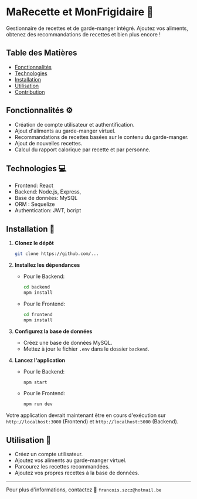 # MaRecette et MonFrigidaire :mag_right:

Gestionnaire de recettes et de garde-manger intégré. Ajoutez vos aliments, obtenez des recommandations de recettes et bien plus encore !

## Table des Matières

- [Fonctionnalités](#fonctionnalités)
- [Technologies](#technologies)
- [Installation](#installation)
- [Utilisation](#utilisation)
- [Contribution](#contribution)

## Fonctionnalités :gear:

- Création de compte utilisateur et authentification.
- Ajout d'aliments au garde-manger virtuel.
- Recommandations de recettes basées sur le contenu du garde-manger.
- Ajout de nouvelles recettes.
- Calcul du rapport calorique par recette et par personne.

## Technologies :computer:

- Frontend: React
- Backend: Node.js, Express,
- Base de données: MySQL
- ORM : Sequelize
- Authentication: JWT, bcript

## Installation :rocket:

1. **Clonez le dépôt**

   ```bash
   git clone https://github.com/...
   ```

2. **Installez les dépendances**

   - Pour le Backend:

     ```bash
     cd backend
     npm install
     ```

   - Pour le Frontend:

     ```bash
     cd frontend
     npm install
     ```

3. **Configurez la base de données**

   - Créez une base de données MySQL.
   - Mettez à jour le fichier `.env` dans le dossier `backend`.

4. **Lancez l'application**

   - Pour le Backend:

     ```bash
     npm start
     ```

   - Pour le Frontend:

     ```bash
     npm run dev
     ```

Votre application devrait maintenant être en cours d'exécution sur `http://localhost:3000` (Frontend) et `http://localhost:5000` (Backend).

## Utilisation :wrench:

- Créez un compte utilisateur.
- Ajoutez vos aliments au garde-manger virtuel.
- Parcourez les recettes recommandées.
- Ajoutez vos propres recettes à la base de données.

---

Pour plus d'informations, contactez :email: `francois.szcz@hotmail.be`
